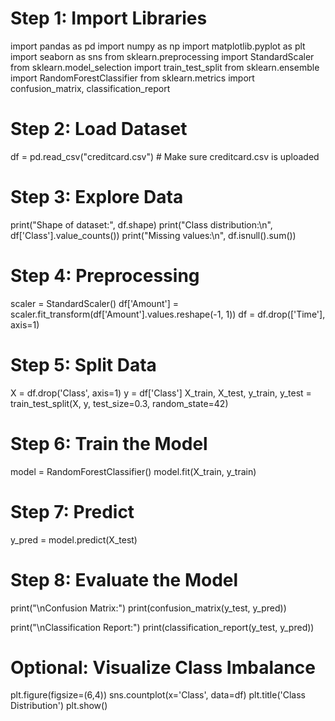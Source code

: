 # Step 1: Import Libraries
import pandas as pd
import numpy as np
import matplotlib.pyplot as plt
import seaborn as sns
from sklearn.preprocessing import StandardScaler
from sklearn.model_selection import train_test_split
from sklearn.ensemble import RandomForestClassifier
from sklearn.metrics import confusion_matrix, classification_report

# Step 2: Load Dataset
df = pd.read_csv("creditcard.csv")  # Make sure creditcard.csv is uploaded

# Step 3: Explore Data
print("Shape of dataset:", df.shape)
print("Class distribution:\n", df['Class'].value_counts())
print("Missing values:\n", df.isnull().sum())

# Step 4: Preprocessing
scaler = StandardScaler()
df['Amount'] = scaler.fit_transform(df['Amount'].values.reshape(-1, 1))
df = df.drop(['Time'], axis=1)

# Step 5: Split Data
X = df.drop('Class', axis=1)
y = df['Class']
X_train, X_test, y_train, y_test = train_test_split(X, y, test_size=0.3, random_state=42)

# Step 6: Train the Model
model = RandomForestClassifier()
model.fit(X_train, y_train)

# Step 7: Predict
y_pred = model.predict(X_test)

# Step 8: Evaluate the Model
print("\nConfusion Matrix:")
print(confusion_matrix(y_test, y_pred))

print("\nClassification Report:")
print(classification_report(y_test, y_pred))

# Optional: Visualize Class Imbalance
plt.figure(figsize=(6,4))
sns.countplot(x='Class', data=df)
plt.title('Class Distribution')
plt.show()
